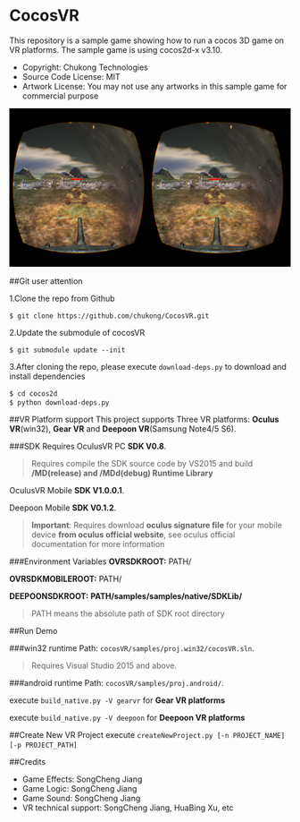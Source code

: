 CocosVR
================

This repository is a sample game showing how to run a cocos 3D game on VR platforms. The sample game is using cocos2d-x v3.10.

- Copyright: Chukong Technologies
- Source Code License: MIT
- Artwork License: You may not use any artworks in this sample game for commercial purpose

![](Screenshot.png)

##Git user attention

1.Clone the repo from Github

```
$ git clone https://github.com/chukong/CocosVR.git
```

2.Update the submodule of cocosVR

```
$ git submodule update --init
```

3.After cloning the repo, please execute `download-deps.py` to download and install dependencies

```
$ cd cocos2d
$ python download-deps.py
```


##VR Platform support
This project supports Three VR platforms: **Oculus VR**(win32), **Gear VR** and **Deepoon VR**(Samsung Note4/5 S6).

###SDK Requires
OculusVR PC **SDK V0.8**.
>Requires compile the SDK source code by VS2015 and build **/MD(release) and /MDd(debug) Runtime Library**

OculusVR Mobile **SDK V1.0.0.1**.

Deepoon Mobile **SDK V0.1.2**.

>**Important**: Requires download **oculus signature file** for your mobile device **from oculus official website**, see oculus official documentation for more information

###Environment Variables
**OVRSDKROOT:**  PATH/

**OVRSDKMOBILEROOT:** PATH/

**DEEPOONSDKROOT:** **PATH/samples/samples/native/SDKLib/**

> PATH means the absolute path of SDK root directory

##Run Demo

###win32 runtime
Path: `cocosVR/samples/proj.win32/cocosVR.sln`.
>Requires Visual Studio 2015 and above.

###android runtime
Path: `cocosVR/samples/proj.android/`.

execute `build_native.py -V gearvr` for **Gear VR platforms**

execute `build_native.py -V deepoon` for **Deepoon VR platforms**

##Create New VR Project
execute `createNewProject.py [-n PROJECT_NAME] [-p PROJECT_PATH]`

##Credits
* Game Effects: SongCheng Jiang
* Game Logic: SongCheng Jiang
* Game Sound: SongCheng Jiang
* VR technical support: SongCheng Jiang, HuaBing Xu, etc
